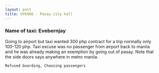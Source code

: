 ```yaml
---
layout: post
title: UYK966 - Pasay city hall
---
```


### Name of taxi: Evebernjay

Going to airport but taxi wanted 300 php contract for a trip normally only 100-120 php. Taxi excuse was no passenger from airport back to manila and he was already making an exemption by going out of pasay. Note that the side doors says anywhere in metro manila. 

```Refused boarding, Choosing passengers```
